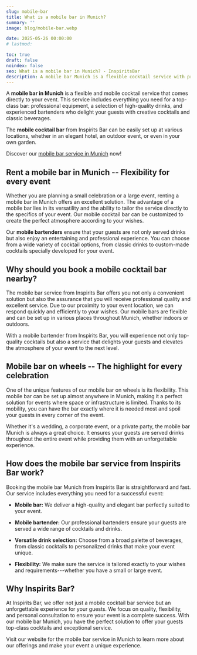 ```yaml
---
slug: mobile-bar
title: What is a mobile bar in Munich?
summary: ''
image: blog/mobile-bar.webp

date: 2025-05-26 00:00:00
# lastmod: 

toc: true
draft: false
noindex: false
seo: What is a mobile bar in Munich? - InspiritsBar
description: A mobile bar Munich is a flexible cocktail service with professional bartenders and quality drinks, delivered directly to your event.
---
```

A **mobile bar in Munich** is a flexible and mobile cocktail service that comes directly to your event. This service includes everything you need for a top-class bar: professional equipment, a selection of high-quality drinks, and experienced bartenders who delight your guests with creative cocktails and classic beverages.

The **mobile cocktail bar** from Inspirits Bar can be easily set up at various locations, whether in an elegant hotel, an outdoor event, or even in your own garden.

Discover our [mobile bar service in Munich](/en/service/mobile-bar-munich/) now!

## Rent a mobile bar in Munich -- Flexibility for every event

Whether you are planning a small celebration or a large event, renting a mobile bar in Munich offers an excellent solution. The advantage of a mobile bar lies in its versatility and the ability to tailor the service directly to the specifics of your event. Our mobile cocktail bar can be customized to create the perfect atmosphere according to your wishes.

Our **mobile bartenders** ensure that your guests are not only served drinks but also enjoy an entertaining and professional experience. You can choose from a wide variety of cocktail options, from classic drinks to custom-made cocktails specially developed for your event.

## Why should you book a mobile cocktail bar nearby?

The mobile bar service from Inspirits Bar offers you not only a convenient solution but also the assurance that you will receive professional quality and excellent service. Due to our proximity to your event location, we can respond quickly and efficiently to your wishes. Our mobile bars are flexible and can be set up in various places throughout Munich, whether indoors or outdoors.

With a mobile bartender from Inspirits Bar, you will experience not only top-quality cocktails but also a service that delights your guests and elevates the atmosphere of your event to the next level.

## Mobile bar on wheels -- The highlight for every celebration

One of the unique features of our mobile bar on wheels is its flexibility. This mobile bar can be set up almost anywhere in Munich, making it a perfect solution for events where space or infrastructure is limited. Thanks to its mobility, you can have the bar exactly where it is needed most and spoil your guests in every corner of the event.

Whether it's a wedding, a corporate event, or a private party, the mobile bar Munich is always a great choice. It ensures your guests are served drinks throughout the entire event while providing them with an unforgettable experience.

## How does the mobile bar service from Inspirits Bar work?

Booking the mobile bar Munich from Inspirits Bar is straightforward and fast. Our service includes everything you need for a successful event:

- **Mobile bar:** We deliver a high-quality and elegant bar perfectly suited to your event.

- **Mobile bartender:** Our professional bartenders ensure your guests are served a wide range of cocktails and drinks.

- **Versatile drink selection:** Choose from a broad palette of beverages, from classic cocktails to personalized drinks that make your event unique.

- **Flexibility:** We make sure the service is tailored exactly to your wishes and requirements---whether you have a small or large event.

## Why Inspirits Bar?

At Inspirits Bar, we offer not just a mobile cocktail bar service but an unforgettable experience for your guests. We focus on quality, flexibility, and personal consultation to ensure your event is a complete success. With our mobile bar Munich, you have the perfect solution to offer your guests top-class cocktails and exceptional service.

Visit our website for the mobile bar service in Munich to learn more about our offerings and make your event a unique experience.